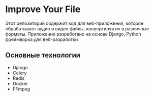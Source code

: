 # Improve Your File
Этот репозиторий содержит код для веб-приложения, которое обрабатывает аудио и видео файлы, конвертируя их в различные форматы. Приложение разработано на основе Django, Python фреймворка для веб-разработки

## Основные технологии
- Django
- Celery
- Redis
- Docker
- FFmpeg


